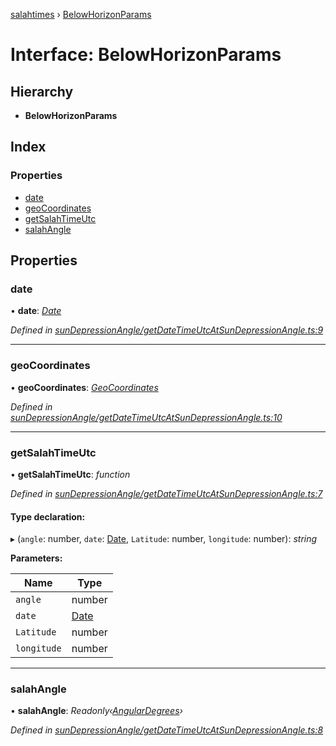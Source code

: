 [salahtimes](../README.md) › [BelowHorizonParams](belowhorizonparams.md)

# Interface: BelowHorizonParams

## Hierarchy

* **BelowHorizonParams**

## Index

### Properties

* [date](belowhorizonparams.md#date)
* [geoCoordinates](belowhorizonparams.md#geocoordinates)
* [getSalahTimeUtc](belowhorizonparams.md#getsalahtimeutc)
* [salahAngle](belowhorizonparams.md#salahangle)

## Properties

###  date

• **date**: *[Date](__global.date.md)*

*Defined in [sunDepressionAngle/getDateTimeUtcAtSunDepressionAngle.ts:9](https://github.com/doniseferi/salahtimes/blob/7d4870b/src/sunDepressionAngle/getDateTimeUtcAtSunDepressionAngle.ts#L9)*

___

###  geoCoordinates

• **geoCoordinates**: *[GeoCoordinates](geocoordinates.md)*

*Defined in [sunDepressionAngle/getDateTimeUtcAtSunDepressionAngle.ts:10](https://github.com/doniseferi/salahtimes/blob/7d4870b/src/sunDepressionAngle/getDateTimeUtcAtSunDepressionAngle.ts#L10)*

___

###  getSalahTimeUtc

• **getSalahTimeUtc**: *function*

*Defined in [sunDepressionAngle/getDateTimeUtcAtSunDepressionAngle.ts:7](https://github.com/doniseferi/salahtimes/blob/7d4870b/src/sunDepressionAngle/getDateTimeUtcAtSunDepressionAngle.ts#L7)*

#### Type declaration:

▸ (`angle`: number, `date`: [Date](__global.date.md), `Latitude`: number, `longitude`: number): *string*

**Parameters:**

Name | Type |
------ | ------ |
`angle` | number |
`date` | [Date](__global.date.md) |
`Latitude` | number |
`longitude` | number |

___

###  salahAngle

• **salahAngle**: *Readonly‹[AngularDegrees](angulardegrees.md)›*

*Defined in [sunDepressionAngle/getDateTimeUtcAtSunDepressionAngle.ts:8](https://github.com/doniseferi/salahtimes/blob/7d4870b/src/sunDepressionAngle/getDateTimeUtcAtSunDepressionAngle.ts#L8)*
